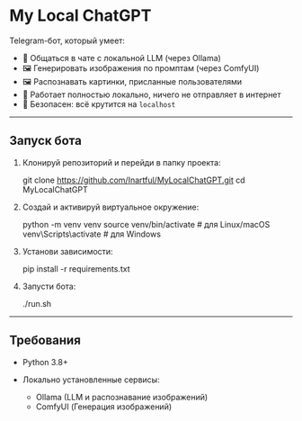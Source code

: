 # My Local ChatGPT

Telegram-бот, который умеет:

* 💬 Общаться в чате с локальной LLM (через Ollama)
* 🖼 Генерировать изображения по промптам (через ComfyUI)
* 🖼️ Распознавать картинки, присланные пользователями
* 🚀 Работает полностью локально, ничего не отправляет в интернет
* 🔐 Безопасен: всё крутится на `localhost`

---

## Запуск бота

1. Клонируй репозиторий и перейди в папку проекта:

   git clone https://github.com/Inartful/MyLocalChatGPT.git
   cd MyLocalChatGPT

2. Создай и активируй виртуальное окружение:

   python -m venv venv
   source venv/bin/activate  # для Linux/macOS
   venv\Scripts\activate     # для Windows

3. Установи зависимости:

   pip install -r requirements.txt

4. Запусти бота:

   ./run.sh

---

## Требования

* Python 3.8+
* Локально установленные сервисы:

  * Ollama (LLM и распознавание изображений)
  * ComfyUI (Генерация изображений)

